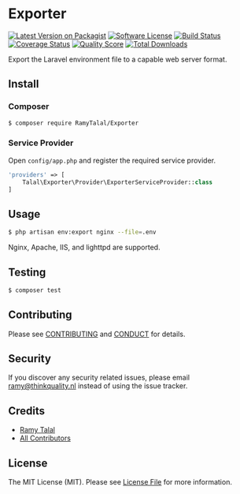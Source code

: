 # Exporter

[![Latest Version on Packagist][ico-version]][link-packagist]
[![Software License][ico-license]](LICENSE.md)
[![Build Status][ico-travis]][link-travis]
[![Coverage Status][ico-scrutinizer]][link-scrutinizer]
[![Quality Score][ico-code-quality]][link-code-quality]
[![Total Downloads][ico-downloads]][link-downloads]

Export the Laravel environment file to a capable web server format.

## Install

### Composer

``` bash
$ composer require RamyTalal/Exporter
```

### Service Provider

Open `config/app.php` and register the required service provider.

``` php
'providers' => [
    Talal\Exporter\Provider\ExporterServiceProvider::class
]
```

## Usage

``` bash
$ php artisan env:export nginx --file=.env
```

Nginx, Apache, IIS, and lighttpd are supported.

## Testing

``` bash
$ composer test
```

## Contributing

Please see [CONTRIBUTING](CONTRIBUTING.md) and [CONDUCT](CONDUCT.md) for details.

## Security

If you discover any security related issues, please email ramy@thinkquality.nl instead of using the issue tracker.

## Credits

- [Ramy Talal][link-author]
- [All Contributors][link-contributors]

## License

The MIT License (MIT). Please see [License File](LICENSE.md) for more information.

[ico-version]: https://img.shields.io/packagist/v/RamyTalal/Exporter.svg?style=flat-square
[ico-license]: https://img.shields.io/badge/license-MIT-brightgreen.svg?style=flat-square
[ico-travis]: https://img.shields.io/travis/RamyTalal/Exporter/master.svg?style=flat-square
[ico-scrutinizer]: https://img.shields.io/scrutinizer/coverage/g/RamyTalal/Exporter.svg?style=flat-square
[ico-code-quality]: https://img.shields.io/scrutinizer/g/RamyTalal/Exporter.svg?style=flat-square
[ico-downloads]: https://img.shields.io/packagist/dt/RamyTalal/Exporter.svg?style=flat-square

[link-packagist]: https://packagist.org/packages/RamyTalal/Exporter
[link-travis]: https://travis-ci.org/RamyTalal/Exporter
[link-scrutinizer]: https://scrutinizer-ci.com/g/RamyTalal/Exporter/code-structure
[link-code-quality]: https://scrutinizer-ci.com/g/RamyTalal/Exporter
[link-downloads]: https://packagist.org/packages/RamyTalal/Exporter
[link-author]: https://github.com/RamyTalal
[link-contributors]: ../../contributors
